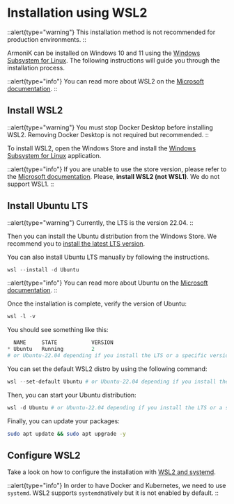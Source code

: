 # Installation using WSL2

::alert{type="warning"}
This installation method is not recommended for production environments.
::

ArmoniK can be installed on Windows 10 and 11 using the [Windows Subsystem for Linux](https://learn.microsoft.com/en-us/windows/wsl/install). The following instructions will guide you through the installation process.

::alert{type="info"}
You can read more about WSL2 on the [Microsoft documentation](https://learn.microsoft.com/en-us/windows/wsl/compare-versions).
::

## Install WSL2

::alert{type="warning"}
You must stop Docker Desktop before installing WSL2. Removing Docker Desktop is not required but recommended.
::

To install WSL2, open the Windows Store and install the [Windows Subsystem for Linux](https://www.microsoft.com/store/productId/9P9TQF7MRM4R) application.

::alert{type="info"}
If you are unable to use the store version, please refer to the [Microsoft documentation](https://learn.microsoft.com/en-us/windows/wsl/install). Please, **install WSL2 (not WSL1)**. We do not support WSL1.
::

## Install Ubuntu LTS

::alert{type="warning"}
Currently, the LTS is the version 22.04.
::

Then you can install the Ubuntu distribution from the Windows Store. We recommend you to [install the latest LTS version](https://www.microsoft.com/store/productId/9PDXGNCFSCZV).

You can also install Ubuntu LTS manually by following the instructions.

```powershell [powershell]
wsl --install -d Ubuntu
```

::alert{type="info"}
You can read more about Ubuntu on the [Microsoft documentation](https://learn.microsoft.com/en-us/windows/wsl/install-manual#step-6---install-your-linux-distribution-of-choice).
::

Once the installation is complete, verify the version of Ubuntu:

```powershell [powershell]
wsl -l -v
```

You should see something like this:

```powershell [powershell]
  NAME     STATE           VERSION
* Ubuntu   Running         2
# or Ubuntu-22.04 depending if you install the LTS or a specific version
```

You can set the default WSL2 distro by using the following command:

```powershell [powershell]
wsl --set-default Ubuntu # or Ubuntu-22.04 depending if you install the LTS or a specific version
```

Then, you can start your Ubuntu distribution:

```powershell [powershell]
wsl -d Ubuntu # or Ubuntu-22.04 depending if you install the LTS or a specific version
```

Finally, you can update your packages:

```bash [shell]
sudo apt update && sudo apt upgrade -y
```

## Configure WSL2

Take a look on how to configure the installation with [WSL2 and systemd](./1.wsl2-with-systemd.md).

::alert{type="info"}
In order to have Docker and Kubernetes, we need to use `systemd`. WSL2 supports `systemd`natively but it is not enabled by default.
::

